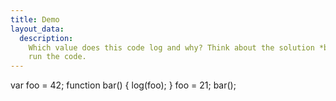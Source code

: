 ```yaml
---
title: Demo
layout_data:
  description:
    Which value does this code log and why? Think about the solution *before* you
    run the code.
---
```

var foo = 42;
function bar() {
  log(foo);
}
foo = 21;
bar();
